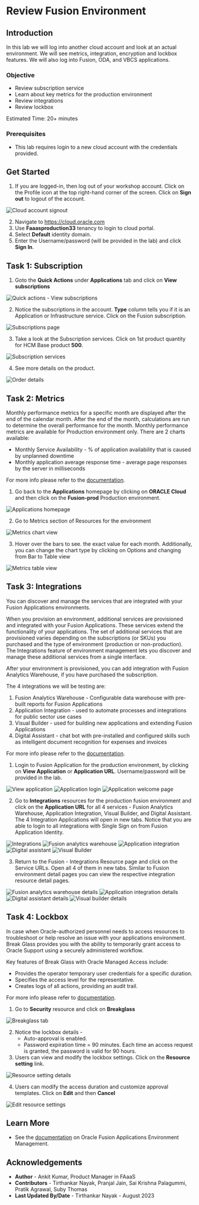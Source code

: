 # Review Fusion Environment

## Introduction
In this lab we will log into another cloud account and look at an actual environment. We will see metrics, integration, encryption and lockbox features. We will also log into Fusion, ODA, and VBCS applications.

### Objective
* Review subscription service
* Learn about key metrics for the production environment 
* Review integrations
* Review lockbox

Estimated Time: 20+ minutes

### Prerequisites
* This lab requires login to a new cloud account with the credentials provided.

## Get Started
1. If you are logged-in, then log out of your workshop account. Click on the Profile icon at the top right-hand corner of the screen. Click on **Sign out** to logout of the account.

  ![Cloud account signout](images/cloud-account-signout.png)

2. Navigate to https://cloud.oracle.com
3. Use **Faaasproduction33** tenancy to login to cloud portal.
4. Select **Default** identity domain.
5. Enter the Username/password (will be provided in the lab) and click **Sign In**.

## Task 1: Subscription
1. Goto the **Quick Actions** under **Applications** tab and click on **View subscriptions**

  ![Quick actions - View subscriptions](images/view-subscription.png)

2. Notice the subscriptions in the account. **Type** column tells you if it is an Application or Infrastructure service. Click on the Fusion subscription.

  ![Subscriptions page](images/subscriptions-page.png)

3. Take a look at the Subscription services. Click on 1st product quantity for HCM Base product **500**.

  ![Subscription services](images/subscription-services.png)

4. See more details on the product.

  ![Order details](images/order-details-panel.png)

## Task 2: Metrics
Monthly performance metrics for a specific month are displayed after the end of the calendar month. After the end of the month, calculations are run to determine the overall performance for the month. Monthly performance metrics are available for Production environment only. There are 2 charts available:
- Monthly Service Availability - % of application availability that is caused by unplanned downtime
- Monthly application average response time - average page responses by the server in milliseconds

For more info please refer to the [documentation](https://docs.oracle.com/en-us/iaas/Content/fusion-applications/metrics.htm).

1. Go back to the **Applications** homepage by clicking on **ORACLE Cloud** and then click on the **Fusion-prod** Production environment.

  ![Applications homepage](images/apps-homepage.png)

2. Go to Metrics section of Resources for the environment

  ![Metrics chart view](images/metrics-chart-view.png)

3. Hover over the bars to see. the exact value for each month. Additionally, you can change the chart type by clicking on Options and changing from Bar to Table view

  ![Metrics table view](images/metrics-table-view.png)

## Task 3: Integrations
You can discover and manage the services that are integrated with your Fusion Applications environments. 

When you provision an environment, additional services are provisioned and integrated with your Fusion Applications. These services extend the functionality of your applications. The set of additional services that are provisioned varies depending on the subscriptions (or SKUs) you purchased and the type of environment (production or non-production). The Integrations feature of environment management lets you discover and manage these additional services from a single interface.

After your environment is provisioned, you can add integration with Fusion Analytics Warehouse, if you have purchased the subscription.

The 4 integrations we will be testing are:
1. Fusion Analytics Warehouse - Configurable data warehouse with pre-built reports for Fusion Applications
2. Application Integration - used to automate processes and integrations for public sector use cases
3. Visual Builder - used for building new applications and extending Fusion Applications
4. Digital Assistant - chat bot with pre-installed and configured skills such as intelligent document recognition for expenses and invoices

For more info please refer to the [documentation](https://docs.oracle.com/en-us/iaas/Content/fusion-applications/manage-integrations.htm).

1. Login to Fusion Application for the production environment, by clicking on **View Application** or **Application URL**. Username/password will be provided in the lab.
 
  ![View application](images/view-application.png)
  ![Application login](images/application-login.png)
  ![Application welcome page](images/application-welcome-page.png)

2. Go to **Integrations** resources for the production fusion environment and click on the **Application URL** for all 4 services - Fusion Analytics Warehouse, Application Integration, Visual Builder, and Digital Assistant. The 4 Integration Applications will open in new tabs. Notice that you are able to login to all integrations with Single Sign on from Fusion Application Identity.

  ![Integrations](images/integrations-section.png)
  ![Fusion analytics warehouse](images/fusion-analytics-warehouse.png)
  ![Application integration](images/application-integration.png)
  ![Digital assistant](images/digital-assistant.png)
  ![Visual Builder](images/visual-builder.png)

3. Return to the Fusion - Integrations Resource page and click on the Service URLs. Open all 4 of them in new tabs. Similar to Fusion environment detail pages you can view the respective integration resource detail pages.
    
  ![Fusion analytics warehouse details](images/faw-details.png)
  ![Application integration details](images/application-integration-details.png)
  ![Digital assistant details](images/digital-assistant-details.png)
  ![Visual builder details](images/visual-builder-details.png)

## Task 4: Lockbox
In case when Oracle-authorized personnel needs to access resources to troubleshoot or help resolve an issue with your applications environment. Break Glass provides you with the ability to temporarily grant access to Oracle Support using a securely administered workflow.

Key features of Break Glass with Oracle Managed Access include:
- Provides the operator temporary user credentials for a specific duration.
- Specifies the access level for the representative.
- Creates logs of all actions, providing an audit trail.

For more info please refer to [documentation](https://docs.oracle.com/en-us/iaas/Content/fusion-applications/manage-security-break-glass.htm).

1. Go to **Security** resource and click on **Breakglass**

  ![Breakglass tab](images/breakglass-tab.png)

2. Notice the lockbox details -
    - Auto-approval is enabled. 
    - Password expiration time = 90 minutes. Each time an access request is granted, the password is valid for 90 hours.
3. Users can view and modify the lockbox settings. Click on the **Resource setting** link.

  ![Resource setting details](images/resource-setting-details.png)

4. Users can modify the access duration and customize approval templates. Click on **Edit** and then **Cancel**

  ![Edit resource settings](images/edit-resource-settings.png)

## Learn More
* See the [documentation](https://docs.oracle.com/en-us/iaas/Content/fusion-applications/home.htm) on Oracle Fusion Applications Environment Management.

## Acknowledgements
* **Author** - Ankit Kumar, Product Manager in FAaaS
* **Contributors** -  Tirthankar Nayak, Pranjal Jain, Sai Krishna Palagummi, Pratik Agrawal, Suby Thomas
* **Last Updated By/Date** - Tirthankar Nayak - August 2023
